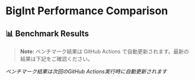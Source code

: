 # BigInt Performance Comparison

## 📊 Benchmark Results

> **Note:** ベンチマーク結果は GitHub Actions で自動更新されます。最新の結果は下記をご確認ください。

<!-- BENCHMARK_RESULTS_START -->
*ベンチマーク結果は次回のGitHub Actions実行時に自動更新されます*
<!-- BENCHMARK_RESULTS_END -->